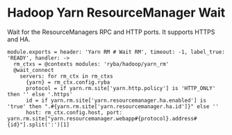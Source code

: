 
# Hadoop Yarn ResourceManager Wait

Wait for the ResourceManagers RPC and HTTP ports. It supports HTTPS and HA.

    module.exports = header: 'Yarn RM # Wait RM', timeout: -1, label_true: 'READY', handler: ->
      rm_ctxs = @contexts modules: 'ryba/hadoop/yarn_rm'
      @wait_connect
        servers: for rm_ctx in rm_ctxs
          {yarn} = rm_ctx.config.ryba
          protocol = if yarn.rm.site['yarn.http.policy'] is 'HTTP_ONLY' then '' else '.https'
          id = if yarn.rm.site['yarn.resourcemanager.ha.enabled'] is 'true' then ".#{yarn.rm.site['yarn.resourcemanager.ha.id']}" else ''
          host: rm_ctx.config.host, port: yarn.rm.site["yarn.resourcemanager.webapp#{protocol}.address#{id}"].split(':')[1]
